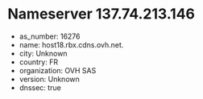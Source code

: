 # Nameserver 137.74.213.146

* as_number: 16276
* name: host18.rbx.cdns.ovh.net.
* city: Unknown
* country: FR
* organization: OVH SAS
* version: Unknown
* dnssec: true
